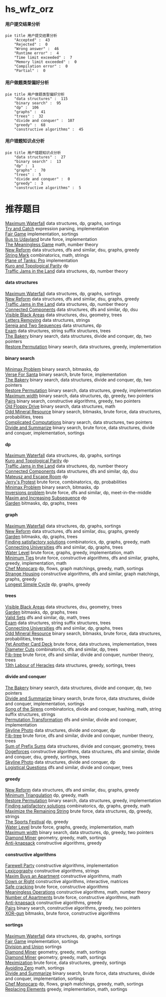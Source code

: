 # hs_wfz_orz
<!-- tabs:start -->
#### **用户提交结果分析**

```mermaid
pie title 用户提交结果分析
    "Accepted" :  43
    "Rejected" :  0
    "Wrong answer" :  46
    "Runtime error" :  4
    "Time limit exceeded" :  7
    "Memory limit exceeded" :  0
    "Compilation error" :  0
    "Partial" :  0
```
#### **用户做题类型偏好分析**

```mermaid
pie title 用户做题类型偏好分析
    "data structures" :  115
    "binary search" :  95
    "dp" :  106
    "graphs" :  41
    "trees" :  32
    "divide and conquer" :  107
    "greedy" :  68
    "constructive algorithms" :  45
```
#### **用户错题知识点分析**

```mermaid
pie title 用户错题知识点分析
    "data structures" :  27
    "binary search" :  13
    "dp" :  1
    "graphs" :  70
    "trees" :  5
    "divide and conquer" :  0
    "greedy" :  3
    "constructive algorithms" :  5
```
<!-- tabs:end -->
# 推荐题目
[Maximum Waterfall](http://codeforces.com/problemset/problem/269/D)		data structures,
                        dp,
                        graphs,
                        sortings		  
[Try and Catch](http://codeforces.com/problemset/problem/195/C)		expression parsing,
                        implementation		  
[Fair Game](http://codeforces.com/problemset/problem/864/A)		implementation,
                        sortings		  
[Bus to Udayland](http://codeforces.com/problemset/problem/711/A)		brute force,
                        implementation		  
[The Meaningless Game](https://codeforces.com/contest/834/problem/C)		math,
                        number theory		  
[New Reform](http://codeforces.com/problemset/problem/659/E)		data structures,
                        dfs and similar,
                        dsu,
                        graphs,
                        greedy		  
[String Mark](http://codeforces.com/problemset/problem/895/D)		combinatorics,
                        math,
                        strings		  
[Plane of Tanks: Pro](http://codeforces.com/problemset/problem/175/B)		implementation		  
[Kuro and Topological Parity](http://codeforces.com/problemset/problem/979/E)		dp		  
[Traffic Jams in the Land](http://codeforces.com/problemset/problem/498/D)		data structures,
                        dp,
                        number theory		  
<!-- tabs:start -->
#### **data structures**
[Maximum Waterfall](http://codeforces.com/problemset/problem/269/D)		data structures,
                        dp,
                        graphs,
                        sortings		  
[New Reform](http://codeforces.com/problemset/problem/659/E)		data structures,
                        dfs and similar,
                        dsu,
                        graphs,
                        greedy		  
[Traffic Jams in the Land](http://codeforces.com/problemset/problem/498/D)		data structures,
                        dp,
                        number theory		  
[Connected Components](http://codeforces.com/problemset/problem/292/D)		data structures,
                        dfs and similar,
                        dp,
                        dsu		  
[Visible Black Areas](http://codeforces.com/problemset/problem/962/G)		data structures,
                        dsu,
                        geometry,
                        trees		  
[Letters Removing](http://codeforces.com/problemset/problem/899/F)		data structures,
                        strings		  
[Sereja and Two Sequences](http://codeforces.com/problemset/problem/425/C)		data structures,
                        dp		  
[Exam](http://codeforces.com/problemset/problem/1482/H)		data structures,
                        string suffix structures,
                        trees		  
[The Bakery](http://codeforces.com/problemset/problem/833/B)		binary search,
                        data structures,
                        divide and conquer,
                        dp,
                        two pointers		  
[Restore Permutation](http://codeforces.com/problemset/problem/1208/D)		binary search,
                        data structures,
                        greedy,
                        implementation		  
#### **binary search**
[Minimax Problem](http://codeforces.com/problemset/problem/1288/D)		binary search,
                        bitmasks,
                        dp		  
[Verse For Santa](http://codeforces.com/problemset/problem/1279/B)		binary search,
                        brute force,
                        implementation		  
[The Bakery](http://codeforces.com/problemset/problem/833/B)		binary search,
                        data structures,
                        divide and conquer,
                        dp,
                        two pointers		  
[Restore Permutation](http://codeforces.com/problemset/problem/1208/D)		binary search,
                        data structures,
                        greedy,
                        implementation		  
[Maximum width](http://codeforces.com/problemset/problem/1492/C)		binary search,
                        data structures,
                        dp,
                        greedy,
                        two pointers		  
[Pairs](http://codeforces.com/problemset/problem/1463/D)		binary search,
                        constructive algorithms,
                        greedy,
                        two pointers		  
[Old Floppy Drive](http://codeforces.com/problemset/problem/1490/G)		binary search,
                        data structures,
                        math		  
[Odd Mineral Resource](http://codeforces.com/problemset/problem/1479/D)		binary search,
                        bitmasks,
                        brute force,
                        data structures,
                        probabilities,
                        trees		  
[Complicated Computations](http://codeforces.com/problemset/problem/1436/E)		binary search,
                        data structures,
                        two pointers		  
[Divide and Summarize](http://codeforces.com/problemset/problem/1461/D)		binary search,
                        brute force,
                        data structures,
                        divide and conquer,
                        implementation,
                        sortings		  
#### **dp**
[Maximum Waterfall](http://codeforces.com/problemset/problem/269/D)		data structures,
                        dp,
                        graphs,
                        sortings		  
[Kuro and Topological Parity](http://codeforces.com/problemset/problem/979/E)		dp		  
[Traffic Jams in the Land](http://codeforces.com/problemset/problem/498/D)		data structures,
                        dp,
                        number theory		  
[Connected Components](http://codeforces.com/problemset/problem/292/D)		data structures,
                        dfs and similar,
                        dp,
                        dsu		  
[Mateusz and Escape Room](https://codeforces.com/contest/1229/problem/F)		dp		  
[Jerry's Protest](http://codeforces.com/problemset/problem/626/D)		brute force,
                        combinatorics,
                        dp,
                        probabilities		  
[Minimax Problem](http://codeforces.com/problemset/problem/1288/D)		binary search,
                        bitmasks,
                        dp		  
[Inversions problem](http://codeforces.com/problemset/problem/513/G1)		brute force,
                        dfs and similar,
                        dp,
                        meet-in-the-middle		  
[Maxim and Increasing Subsequence](http://codeforces.com/problemset/problem/261/D)		dp		  
[Garden](http://codeforces.com/problemset/problem/152/E)		bitmasks,
                        dp,
                        graphs,
                        trees		  
#### **graph**
[Maximum Waterfall](http://codeforces.com/problemset/problem/269/D)		data structures,
                        dp,
                        graphs,
                        sortings		  
[New Reform](http://codeforces.com/problemset/problem/659/E)		data structures,
                        dfs and similar,
                        dsu,
                        graphs,
                        greedy		  
[Garden](http://codeforces.com/problemset/problem/152/E)		bitmasks,
                        dp,
                        graphs,
                        trees		  
[Finding satisfactory solutions](http://codeforces.com/problemset/problem/1466/H)		combinatorics,
                        dp,
                        graphs,
                        greedy,
                        math		  
[Connecting Universities](http://codeforces.com/problemset/problem/700/B)		dfs and similar,
                        dp,
                        graphs,
                        trees		  
[Water Level](http://codeforces.com/problemset/problem/1461/E)		brute force,
                        graphs,
                        greedy,
                        implementation,
                        math		  
[Minimum Ties](http://codeforces.com/problemset/problem/1487/C)		brute force,
                        constructive algorithms,
                        dfs and similar,
                        graphs,
                        greedy,
                        implementation,
                        math		  
[Chef Monocarp](http://codeforces.com/problemset/problem/1437/C)		dp,
                        flows,
                        graph matchings,
                        greedy,
                        math,
                        sortings		  
[Strange Housing](http://codeforces.com/problemset/problem/1470/D)		constructive algorithms,
                        dfs and similar,
                        graph matchings,
                        graphs,
                        greedy		  
[Longest Simple Cycle](http://codeforces.com/problemset/problem/1476/C)		dp,
                        graphs,
                        greedy		  
#### **trees**
[Visible Black Areas](http://codeforces.com/problemset/problem/962/G)		data structures,
                        dsu,
                        geometry,
                        trees		  
[Garden](http://codeforces.com/problemset/problem/152/E)		bitmasks,
                        dp,
                        graphs,
                        trees		  
[Valid Sets](http://codeforces.com/problemset/problem/486/D)		dfs and similar,
                        dp,
                        math,
                        trees		  
[Exam](http://codeforces.com/problemset/problem/1482/H)		data structures,
                        string suffix structures,
                        trees		  
[Connecting Universities](http://codeforces.com/problemset/problem/700/B)		dfs and similar,
                        dp,
                        graphs,
                        trees		  
[Odd Mineral Resource](http://codeforces.com/problemset/problem/1479/D)		binary search,
                        bitmasks,
                        brute force,
                        data structures,
                        probabilities,
                        trees		  
[Yet Another Card Deck](http://codeforces.com/problemset/problem/1511/C)		brute force,
                        data structures,
                        implementation,
                        trees		  
[Diameter Cuts](http://codeforces.com/problemset/problem/1499/F)		combinatorics,
                        dfs and similar,
                        dp,
                        trees		  
[Fib-tree](http://codeforces.com/problemset/problem/1491/E)		brute force,
                        dfs and similar,
                        divide and conquer,
                        number theory,
                        trees		  
[13th Labour of Heracles](http://codeforces.com/problemset/problem/1466/D)		data structures,
                        greedy,
                        sortings,
                        trees		  
#### **divide and conquer**
[The Bakery](http://codeforces.com/problemset/problem/833/B)		binary search,
                        data structures,
                        divide and conquer,
                        dp,
                        two pointers		  
[Divide and Summarize](http://codeforces.com/problemset/problem/1461/D)		binary search,
                        brute force,
                        data structures,
                        divide and conquer,
                        implementation,
                        sortings		  
[Song of the Sirens](http://codeforces.com/problemset/problem/1466/G)		combinatorics,
                        divide and conquer,
                        hashing,
                        math,
                        string suffix structures,
                        strings		  
[Permutation Transformation](http://codeforces.com/problemset/problem/1490/D)		dfs and similar,
                        divide and conquer,
                        implementation		  
[Skyline Photo](https://codeforces.com/contest/1483/problem/C)		data structures,
                        divide and conquer,
                        dp		  
[Fib-tree](http://codeforces.com/problemset/problem/1491/E)		brute force,
                        dfs and similar,
                        divide and conquer,
                        number theory,
                        trees		  
[Sum of Prefix Sums](http://codeforces.com/problemset/problem/1303/G)		data structures,
                        divide and conquer,
                        geometry,
                        trees		  
[Dogeforces](http://codeforces.com/problemset/problem/1494/D)		constructive algorithms,
                        data structures,
                        dfs and similar,
                        divide and conquer,
                        dsu,
                        greedy,
                        sortings,
                        trees		  
[Skyline Photo](http://codeforces.com/problemset/problem/1482/E)		data structures,
                        divide and conquer,
                        dp		  
[Logistical Questions](http://codeforces.com/problemset/problem/566/C)		dfs and similar,
                        divide and conquer,
                        trees		  
#### **greedy**
[New Reform](http://codeforces.com/problemset/problem/659/E)		data structures,
                        dfs and similar,
                        dsu,
                        graphs,
                        greedy		  
[Minimum Triangulation](http://codeforces.com/problemset/problem/1140/D)		dp,
                        greedy,
                        math		  
[Restore Permutation](http://codeforces.com/problemset/problem/1208/D)		binary search,
                        data structures,
                        greedy,
                        implementation		  
[Finding satisfactory solutions](http://codeforces.com/problemset/problem/1466/H)		combinatorics,
                        dp,
                        graphs,
                        greedy,
                        math		  
[Maximize the Remaining String](http://codeforces.com/problemset/problem/1506/G)		brute force,
                        data structures,
                        dp,
                        greedy,
                        strings		  
[The Sports Festival](http://codeforces.com/problemset/problem/1509/C)		dp,
                        greedy		  
[Water Level](http://codeforces.com/problemset/problem/1461/E)		brute force,
                        graphs,
                        greedy,
                        implementation,
                        math		  
[Maximum width](http://codeforces.com/problemset/problem/1492/C)		binary search,
                        data structures,
                        dp,
                        greedy,
                        two pointers		  
[Diamond Miner](https://codeforces.com/contest/1496/problem/C)		geometry,
                        greedy,
                        math,
                        sortings		  
[Anti-knapsack](http://codeforces.com/problemset/problem/1493/A)		constructive algorithms,
                        greedy		  
#### **constructive algorithms**
[Farewell Party](http://codeforces.com/problemset/problem/1081/B)		constructive algorithms,
                        implementation		  
[Lexicography](http://codeforces.com/problemset/problem/1267/L)		constructive algorithms,
                        strings		  
[Maxim Buys an Apartment](http://codeforces.com/problemset/problem/854/B)		constructive algorithms,
                        math		  
[Down or Right](http://codeforces.com/problemset/problem/1023/E)		constructive algorithms,
                        interactive,
                        matrices		  
[Safe cracking](http://codeforces.com/problemset/problem/42/C)		brute force,
                        constructive algorithms		  
[Meaningless Operations](http://codeforces.com/problemset/problem/1110/C)		constructive algorithms,
                        math,
                        number theory		  
[Number of Apartments](http://codeforces.com/problemset/problem/1430/A)		brute force,
                        constructive algorithms,
                        math		  
[Anti-knapsack](http://codeforces.com/problemset/problem/1493/A)		constructive algorithms,
                        greedy		  
[Pairs](http://codeforces.com/problemset/problem/1463/D)		binary search,
                        constructive algorithms,
                        greedy,
                        two pointers		  
[XOR-gun](https://codeforces.com/contest/1456/problem/B)		bitmasks,
                        brute force,
                        constructive algorithms		  
#### **sortings**
[Maximum Waterfall](http://codeforces.com/problemset/problem/269/D)		data structures,
                        dp,
                        graphs,
                        sortings		  
[Fair Game](http://codeforces.com/problemset/problem/864/A)		implementation,
                        sortings		  
[Division and Union](http://codeforces.com/problemset/problem/1101/C)		sortings		  
[Diamond Miner](https://codeforces.com/contest/1496/problem/C)		geometry,
                        greedy,
                        math,
                        sortings		  
[Diamond Miner](http://codeforces.com/problemset/problem/1495/A)		geometry,
                        greedy,
                        math,
                        sortings		  
[Meximization](http://codeforces.com/problemset/problem/1497/A)		brute force,
                        data structures,
                        greedy,
                        sortings		  
[Avoiding Zero](http://codeforces.com/problemset/problem/1427/A)		math,
                        sortings		  
[Divide and Summarize](http://codeforces.com/problemset/problem/1461/D)		binary search,
                        brute force,
                        data structures,
                        divide and conquer,
                        implementation,
                        sortings		  
[Chef Monocarp](http://codeforces.com/problemset/problem/1437/C)		dp,
                        flows,
                        graph matchings,
                        greedy,
                        math,
                        sortings		  
[Replacing Elements](http://codeforces.com/problemset/problem/1473/A)		greedy,
                        implementation,
                        math,
                        sortings		  
<!-- tabs:end -->
